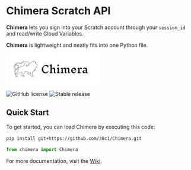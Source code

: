 # Chimera Scratch API

**Chimera** lets you sign into your Scratch account through your `session_id` and read/write Cloud Variables.

**Chimera** is lightweight and neatly fits into one Python file.

<img src="media/Chimera.svg" alt="Description of Image" width="50%" />

![GitHub license](https://badgen.net/github/license/38c1/Chimera/)
![Stable release](https://badgen.net/github/release/38c1/Chimera/stable/)

## Quick Start

To get started, you can load Chimera by executing this code:
```pip
pip install git+https://github.com/38c1/Chimera.git
```
```python
from chimera import Chimera
```

For more documentation, visit the [Wiki](https://github.com/38c1/Chimera/wiki/).
